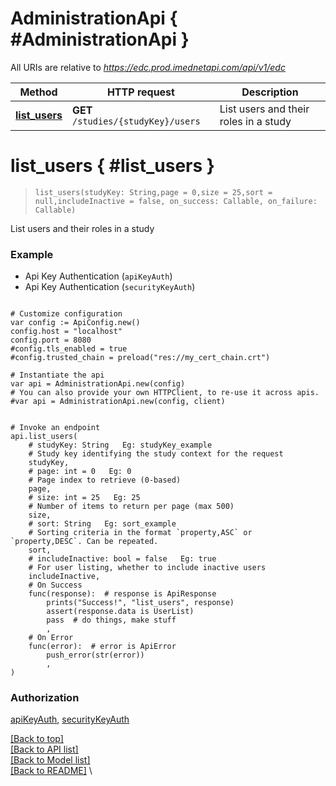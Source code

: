 <a name="__pageTop"></a>
# AdministrationApi   { #AdministrationApi }


All URIs are relative to *https://edc.prod.imednetapi.com/api/v1/edc*

Method | HTTP request | Description
------------- | ------------- | -------------
[**list_users**](#list_users) | **GET** `/studies/{studyKey}/users` | List users and their roles in a study

# **list_users**   { #list_users }
<a name="list_users"></a>

> `list_users(studyKey: String,page = 0,size = 25,sort = null,includeInactive = false, on_success: Callable, on_failure: Callable)`

List users and their roles in a study



### Example

* Api Key Authentication (`apiKeyAuth`)
* Api Key Authentication (`securityKeyAuth`)

```gdscript

# Customize configuration
var config := ApiConfig.new()
config.host = "localhost"
config.port = 8080
#config.tls_enabled = true
#config.trusted_chain = preload("res://my_cert_chain.crt")

# Instantiate the api
var api = AdministrationApi.new(config)
# You can also provide your own HTTPClient, to re-use it across apis.
#var api = AdministrationApi.new(config, client)


# Invoke an endpoint
api.list_users(
	# studyKey: String   Eg: studyKey_example
	# Study key identifying the study context for the request
	studyKey,
	# page: int = 0   Eg: 0
	# Page index to retrieve (0-based)
	page,
	# size: int = 25   Eg: 25
	# Number of items to return per page (max 500)
	size,
	# sort: String   Eg: sort_example
	# Sorting criteria in the format `property,ASC` or `property,DESC`. Can be repeated.
	sort,
	# includeInactive: bool = false   Eg: true
	# For user listing, whether to include inactive users
	includeInactive,
	# On Success
	func(response):  # response is ApiResponse
		prints("Success!", "list_users", response)
		assert(response.data is UserList)
		pass  # do things, make stuff
		,
	# On Error
	func(error):  # error is ApiError
		push_error(str(error))
		,
)

```


### Authorization

[apiKeyAuth](../README.md#apiKeyAuth), 
[securityKeyAuth](../README.md#securityKeyAuth)

[[Back to top]](#__pageTop) \
[[Back to API list]](../README.md#documentation-for-api-endpoints) \
[[Back to Model list]](../README.md#documentation-for-models) \
[[Back to README]](../README.md) \

